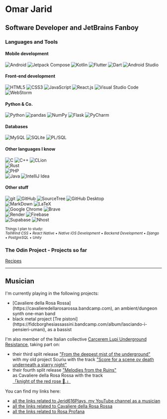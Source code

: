# Omar Jarid

## Software Developer and JetBrains Fanboy

### Languages and Tools

#### Mobile development
![Android](https://img.shields.io/badge/Android-3DDC84?style=for-the-badge&logo=android&logoColor=white) ![Jetpack Compose](https://img.shields.io/badge/Jetpack%20Compose-4285F4?style=for-the-badge&logo=Jetpack%20Compose&logoColor=white) ![Kotlin](https://img.shields.io/badge/Kotlin-B125EA?style=for-the-badge&logo=kotlin&logoColor=white) ![Flutter](https://img.shields.io/badge/Flutter-02569B?style=for-the-badge&logo=flutter&logoColor=white) ![Dart](https://img.shields.io/badge/Dart-0175C2?style=for-the-badge&logo=dart&logoColor=white) ![Android Studio](https://img.shields.io/badge/Android_Studio-3DDC84?style=for-the-badge&logo=android-studio&logoColor=white) <br>

#### Front-end development
![HTML5](https://img.shields.io/badge/HTML5-E34F26?style=for-the-badge&logo=html5&logoColor=white) ![CSS3](https://img.shields.io/badge/CSS3-1572B6?style=for-the-badge&logo=css3&logoColor=white) ![JavaScript](https://img.shields.io/badge/JavaScript-323330?style=for-the-badge&logo=javascript&logoColor=F7DF1E) ![React.js](https://img.shields.io/badge/React-20232A?style=for-the-badge&logo=react&logoColor=61DAFB) ![Visual Studio Code](https://img.shields.io/badge/Visual_Studio_Code-0078D4?style=for-the-badge&logo=visual%20studio%20code&logoColor=white) ![WebStorm](https://img.shields.io/badge/WebStorm-000000?style=for-the-badge&logo=WebStorm&logoColor=white)<br>

#### Python & Co.
![Python](https://img.shields.io/badge/Python-FFD43B?style=for-the-badge&logo=python&logoColor=blue) ![pandas](https://img.shields.io/badge/Pandas-2C2D72?style=for-the-badge&logo=pandas&logoColor=white) ![NumPy](https://img.shields.io/badge/Numpy-777BB4?style=for-the-badge&logo=numpy&logoColor=white) ![Flask](https://img.shields.io/badge/Flask-000000?style=for-the-badge&logo=flask&logoColor=white) ![PyCharm](https://img.shields.io/badge/PyCharm-000000.svg?&style=for-the-badge&logo=PyCharm&logoColor=white)<br>

#### Databases
![MySQL](https://img.shields.io/badge/MySQL-005C84?style=for-the-badge&logo=mysql&logoColor=white) ![SQLite](https://img.shields.io/badge/Sqlite-003B57?style=for-the-badge&logo=sqlite&logoColor=white) ![PL/SQL](https://img.shields.io/badge/PLSQL-F80000?style=for-the-badge&logo=oracle&logoColor=black) <br>


#### Other languages I know
![C](https://img.shields.io/badge/C-00599C?style=for-the-badge&logo=c&logoColor=white) ![C++](https://img.shields.io/badge/C%2B%2B-00599C?style=for-the-badge&logo=c%2B%2B&logoColor=white) ![CLion](https://img.shields.io/badge/CLion-000000?style=for-the-badge&logo=clion&logoColor=white) <br>
![Rust](https://img.shields.io/badge/Rust-black?style=for-the-badge&logo=rust&logoColor=#E57324) <br>
![PHP](https://img.shields.io/badge/PHP-777BB4?style=for-the-badge&logo=php&logoColor=white)<br>
![Java](https://img.shields.io/badge/Java-FA7343?style=for-the-badge&logoColor=white) ![IntelliJ Idea](https://img.shields.io/badge/IntelliJ_IDEA-000000.svg?style=for-the-badge&logo=intellij-idea&logoColor=white) <br>

#### Other stuff
![git](https://img.shields.io/badge/GIT-E44C30?style=for-the-badge&logo=git&logoColor=white) ![GitHub](https://img.shields.io/badge/GitHub-100000?style=for-the-badge&logo=github&logoColor=white) ![SourceTree](https://img.shields.io/badge/Sourcetree-0052CC?style=for-the-badge&logo=Sourcetree&logoColor=white) ![GitHub Desktop](https://img.shields.io/badge/GitHub%20Desktop-100000?style=for-the-badge&logo=github&logoColor=white)<br>
![MarkDown](https://img.shields.io/badge/Markdown-000000?style=for-the-badge&logo=markdown&logoColor=white) ![LaTeX](https://img.shields.io/badge/LaTeX-47A141?style=for-the-badge&logo=LaTeX&logoColor=white) <br>
![Google Chrome](https://img.shields.io/badge/Google_chrome-4285F4?style=for-the-badge&logo=Google-chrome&logoColor=white) ![Brave](https://img.shields.io/badge/Brave-FF1B2D?style=for-the-badge&logo=Brave&logoColor=white)<br>
![Render](https://img.shields.io/badge/Render-46E3B7?style=for-the-badge&logo=render&logoColor=white) ![Firebase](https://img.shields.io/badge/firebase-ffca28?style=for-the-badge&logo=firebase&logoColor=black) <br>
![Supabase](https://img.shields.io/badge/Supabase-181818?style=for-the-badge&logo=supabase&logoColor=white) ![Nhost](https://img.shields.io/badge/Nhost-181818?style=for-the-badge&logoColor=white)


<sup>Things I plan to study:<br> *TailWind CSS* • *React Native* • *Native iOS Development* • *Backend Development* • *Django* • *PostgreSQL* • *Unity*  </sup>


<!-- <p align="left">
  <img src="https://cdn.jsdelivr.net/gh/devicons/devicon@latest/icons/oracle/oracle-original.svg" alt="Oracle" width="40" height="40" /> (PL/SQL and Forms 6i)
</p>
<br><br> -->

<!-- <img src="https://cdn.jsdelivr.net/gh/devicons/devicon@latest/icons/java/java-original.svg" alt="Java" width="40" height="40" />
    <img src="https://img.shields.io/badge/IntelliJ_IDEA-000000.svg?style=for-the-badge&logo=intellij-idea&logoColor=white" alt="IntelliJ Idea" />

<!--<h4>Currently learning:</h4>
<p align="left">  
    <img src="https://cdn.jsdelivr.net/gh/devicons/devicon@latest/icons/apple/apple-original.svg" alt="iOS" width="40" height="40" />
    <img src="https://cdn.jsdelivr.net/gh/devicons/devicon@latest/icons/swift/swift-original.svg" alt="Swift" width="40" height="40" />
    <img src="https://cdn.jsdelivr.net/gh/devicons/devicon@latest/icons/xcode/xcode-original.svg" alt="Xcode" width="40" height="40" />            
  </a>
</p>
<p align="left">
    <img src="https://cdn.jsdelivr.net/gh/devicons/devicon@latest/icons/rust/rust-original.svg" alt="Rust" width="40" height="40" />
</p>
<p align="left">
    <img src="https://cdn.jsdelivr.net/gh/devicons/devicon@latest/icons/spring/spring-original.svg" alt="Spring" width="40" height="40" />
</p>  -->

### The Odin Project - Projects so far
[Recipes](https://omar-jarid.github.io/odin-recipes/)

<!--
### Websites I worked on:

[Graphic System](http://www.graphicsystem.it/home.html)
// APPUNTO - DIRE A LEO DI AGGIORNARE DOMINIO AD HTTPS!!!

[Psycho - Muse Tribute Band](https://www.musetributeband.it/)

-->

---

<!-- 
## UX / UI Design

<sup>Things I plan to study » *Figma* • *Material Design* • *Human Interface Guidelines* • *Liquid Glass*</sup>

--- 
-->
## Musician
I'm currently playing in the following projects:<br>
<ul>
    <li> [Cavaliere della Rosa Rossa](https://cavalieredellarosarossa.bandcamp.com), an ambient/dungeon synth one-man band</li>
    <li> black metal project [Tre pistoni](https://fidcborghesiassassini.bandcamp.com/album/lasciando-i-pensieri-umani), as a bassist</li>
</ul>

 
I'm also member of the Italian collective <a href="https://instagram.com/carceremlupiur" target="blank">Carcerem Lupi Underground Resistance</a>, taking part on:<br>
<ul>
    <li>their third split release <a href="https://carceremlupiur.bandcamp.com/album/from-the-deepest-mist-of-the-underground">"From the deepest mist of the underground"</a><br> with my old project Scurìu with the track <a href="https://carceremlupiur.bandcamp.com/track/score-for-a-scene-ov-death-underneath-a-starry-night">"Score for a scene ov death underneath a starry night"</a></li>
    <li>their fourth split release <a href="https://carceremlupiur.bandcamp.com/album/melodies-from-the-ruins">"Melodies from the Ruins"</a><br> as Cavaliere della Rosa Rossa with the track <a href="https://carceremlupiur.bandcamp.com/track/knight-of-the-red-rose">「knight of the red rose 🌹.」</a></li>
</ul>

You can find my links here:<br>
<ul>
    <li><a href="https://linktr.ee/jerid616plays">all the links related to Jerid616Plays, my YouTube channel as a musician</a></li>
    <li><a href="https://linktr.ee/cavalieredellarosarossa">all the links related to Cavaliere della Rosa Rossa</a></li>
    <li><a href="https://linktr.ee/rosaprofana">all the links related to Rosa Profana</a></li>
</ul>

<!-- ## Connect with me
<a href="https://www.linkedin.com/in/omar-jarid/" target="_blank"><img src="https://img.shields.io/badge/LinkedIn-0077B5?style=for-the-badge&logo=linkedin&logoColor=white" alt="LinkedIn"></a>
<a href="https://www.instagram.com/jerid616/" target="_blank"><img src="https://img.shields.io/badge/Instagram-E4405F?style=for-the-badge&logo=instagram&logoColor=white" alt="Instagram"></a> -->
